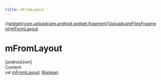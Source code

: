 ```yaml
---
title: mFromLayout -
---
```

//[widget](../../index.md)/[com.uploadcare.android.widget.fragment](../index.md)/[UploadcareFilesFragment](index.md)/[mFromLayout](m-from-layout.md)



# mFromLayout  
[androidJvm]  
Content  
val [mFromLayout](m-from-layout.md): [Boolean](https://kotlinlang.org/api/latest/jvm/stdlib/kotlin/-boolean/index.html)  



